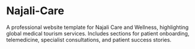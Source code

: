 # Najali-Care
A professional website template for Najali Care and Wellness, highlighting global medical tourism services. Includes sections for patient onboarding, telemedicine, specialist consultations, and patient success stories.
